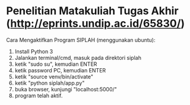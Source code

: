 Penelitian Matakuliah Tugas Akhir (http://eprints.undip.ac.id/65830/)
=================================
Cara Mengaktifkan Program SIPLAH (menggunakan ubuntu):
1. Install Python 3
2. Jalankan terminal/cmd, masuk pada direktori siplah
3. ketik "sudo su", kemudian ENTER
4. ketik password PC, kemudian ENTER
5. ketik "source venv/bin/activate"
6. ketik "python siplah/app.py"
7. buka browser, kunjungi "localhost:5000/"
8. program telah aktif.
